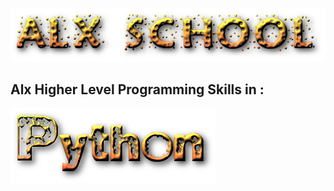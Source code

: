 ![Design and Development](https://github.com/iwanoszet07/iwanoszet07/blob/main/hlogo.png)


## Alx Higher Level Programming Skills in : 

![Design and Development](https://github.com/iwanoszet07/iwanoszet07/blob/main/python.png)
